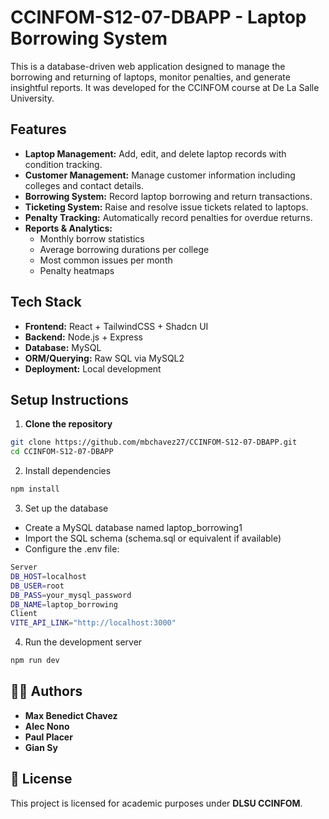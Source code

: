 # CCINFOM-S12-07-DBAPP - Laptop Borrowing System

This is a database-driven web application designed to manage the borrowing and returning of laptops, monitor penalties, and generate insightful reports. It was developed for the CCINFOM course at De La Salle University.

## Features

- **Laptop Management:** Add, edit, and delete laptop records with condition tracking.
- **Customer Management:** Manage customer information including colleges and contact details.
- **Borrowing System:** Record laptop borrowing and return transactions.
- **Ticketing System:** Raise and resolve issue tickets related to laptops.
- **Penalty Tracking:** Automatically record penalties for overdue returns.
- **Reports & Analytics:**
  - Monthly borrow statistics
  - Average borrowing durations per college
  - Most common issues per month
  - Penalty heatmaps

## Tech Stack

- **Frontend:** React + TailwindCSS + Shadcn UI
- **Backend:** Node.js + Express
- **Database:** MySQL
- **ORM/Querying:** Raw SQL via MySQL2
- **Deployment:** Local development

## Setup Instructions

1. **Clone the repository**

```bash
git clone https://github.com/mbchavez27/CCINFOM-S12-07-DBAPP.git
cd CCINFOM-S12-07-DBAPP
```

2. Install dependencies

```bash
npm install
```

3. Set up the database

- Create a MySQL database named laptop_borrowing1
- Import the SQL schema (schema.sql or equivalent if available)
- Configure the .env file:

```bash
Server
DB_HOST=localhost
DB_USER=root
DB_PASS=your_mysql_password
DB_NAME=laptop_borrowing
Client
VITE_API_LINK="http://localhost:3000"
```

4. Run the development server

```bash
npm run dev
```

## 👨‍💻 Authors

- **Max Benedict Chavez**
- **Alec Nono**
- **Paul Placer**
- **Gian Sy**

## 📜 License

This project is licensed for academic purposes under **DLSU CCINFOM**.

